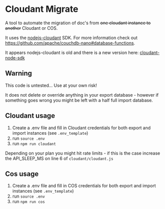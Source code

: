 # Cloudant Migrate
A tool to automate the migration of doc's from ~~one cloudant instance to another~~ Cloudant or COS.

It uses the [nodejs-cloudant](https://github.com/cloudant/nodejs-cloudant) SDK. For more information check out https://github.com/apache/couchdb-nano#database-functions.

It appears nodejs-cloudant is old and there is a new version here: [cloudant-node-sdk](https://github.com/apache/couchdb-nano#database-functions)

## Warning
This code is untested... Use at your own risk!

It does not delete or override anything in your export database - however if something goes wrong you might be left with a half full import database.

## Cloudant usage
1. Create a .env file and fill in Cloudant credentials for both export and import instances (see `.env_template`)
2. run `source .env`
3. run `npm run cloudant`

Depending on your plan you might hit rate limits - if this is the case increase the API_SLEEP_MS on line 6 of `cloudant/cloudant.js`

## Cos usage
1. Create a .env file and fill in COS credentials for both export and import instances (see `.env_template`)
2. run `source .env`
3. run `npm run cos`
